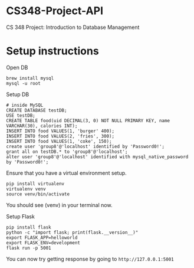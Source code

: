 # CS348-Project-API

CS 348 Project: Introduction to Database Management

# Setup instructions

Open DB

```
brew install mysql
mysql -u root
```

Setup DB

```
# inside MySQL
CREATE DATABASE testDB;
USE testDB;
CREATE TABLE food(uid DECIMAL(3, 0) NOT NULL PRIMARY KEY, name VARCHAR(30), calories INT);
INSERT INTO food VALUES(1, 'burger' 400);
INSERT INTO food VALUES(2, 'fries', 300);
INSERT INTO food VALUES(1, 'coke', 150);
create user 'group8'@'localhost' identified by 'Password0!';
grant all on testDB.* to 'group8'@'localhost';
alter user 'group8'@'localhost' identified with mysql_native_password by 'Password0!';
```

Ensure that you have a virtual environment setup.

```
pip install virtualenv
virtualenv venv
source venv/bin/activate
```

You should see (venv) in your terminal now.

Setup Flask

```
pip install flask
python -c "import flask; print(flask.__version__)"
export FLASK_APP=helloworld
export FLASK_ENV=development
flask run -p 5001
```

You can now try getting response by going to `http://127.0.0.1:5001`
